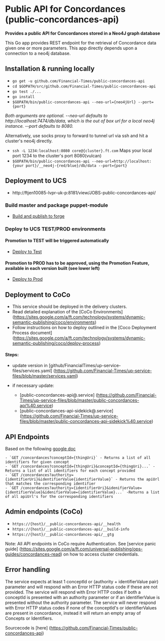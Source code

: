 Public API for Concordances (public-concordances-api)
===

__Provides a public API for Concordances stored in a Neo4J graph database__

This Go app provides REST endpoint for the retrieval of Concordance data given one or more parameters. This app
directly depends upon a connection to a neo4j database.

## Installation & running locally
* `go get -u github.com/Financial-Times/public-concordances-api`
* `cd $GOPATH/src/github.com/Financial-Times/public-concordances-api`
* `go test ./...`
* `go install`
* `$GOPATH/bin/public-concordances-api --neo-url={neo4jUrl} --port={port}`

_Both arguments are optional.
--neo-url defaults to http://localhost:7474/db/data, which is the out of box url for a local neo4j instance.
--port defaults to 8080._
 
Alternatively, use socks proxy to forward to tunnel url via ssh and hit a cluster's neo4j directly.

* `ssh -L 1234:localhost:8080 core@{cluster}.ft.com` Maps your local port 1234 to the cluster's port 8080(vulcan)
* `$GOPATH/bin/public-concordances-api --neo-url=http://localhost:{your port}/__neo4j-{red/blue}/db/data --port={port}` 

## Deployment to UCS
* http://ftjen10085-lvpr-uk-p:8181/view/JOBS-public-concordances-api/
### Build master and package puppet-module
* [Build and publish to forge](http://ftjen10085-lvpr-uk-p:8181/job/public-concordances-api-build)

### Deploy to UCS TEST/PROD environments
#### Promotion to TEST will be triggered automatically
* [Deploy to Test](http://ftjen10085-lvpr-uk-p:8181/view/JOBS-public-concordances-api/job/public-concordances-api-deploy-test/)
#### Promotion to PROD has to be approved, using the Promotion Feature, available in each version built (see lower left)
* [Deploy to Prod](http://ftjen10085-lvpr-uk-p:8181/view/JOBS-public-concordances-api/job/public-concordances-api-deploy-to-prod/)

## Deployment to CoCo
- This service should be deployed in the delivery clusters.
- Read detailed explanation of the [CoCo Environments] (https://sites.google.com/a/ft.com/technology/systems/dynamic-semantic-publishing/coco/environments)
- Follow instructions on how to deploy outlined in the [Coco Deployment Process document] (https://sites.google.com/a/ft.com/technology/systems/dynamic-semantic-publishing/coco/deploy-process)

#### Steps:
- update version in [github/FinancialTimes/up-service-files/services.yaml] (https://github.com/Financial-Times/up-service-files/blob/master/services.yaml)  

- if necessary update: 
     - [public-concordances-api@.service] (https://github.com/Financial-Times/up-service-files/blob/master/public-concordances-api%40.service)
     - [public-concordances-api-sidekick@.service] (https://github.com/Financial-Times/up-service-files/blob/master/public-concordances-api-sidekick%40.service)
        

## API Endpoints
Based on the following [google doc](https://docs.google.com/a/ft.com/document/d/1onyyb-XoByB00RQNZvjNoL_IsO_eHKe-vOpUuAVHyJE)

    - `GET /concordances?conceptId={thingUri}` - Returns a list of all identifiers for given concept
    - `GET /concordances?conceptId={thingUri}&conceptId={thingUri}...` - Returns a list of all identifiers for each concept provided   
    - `GET /concordances?authority={identifierUri}&identifierValue{identifierValue}` - Returns the apiUrl that matches the corresponding identifier 
    - `GET /concordances?authority={identifierUri}&idenifierValue={identifierValue}&idenifierValue={identifierValue}...` -Returns a list of all apiUrl's for the corresponding identifiers

## Admin endpoints (CoCo) 

  - `https://{host}/__public-concordances-api/__health`
  - `https://{host}/__public-concordances-api/__build-info`
  - `https://{host}/__public-concordances-api/__gtg`

Note: All API endpoints in CoCo require Authentication.
See [service panic guide] (https://sites.google.com/a/ft.com/universal-publishing/ops-guides/concordances-read) on how to access cluster credentials.  


## Error handling
The service expects at least 1 conceptId or (authority + identifierValue pair) parameter and will respond with an Error HTTP status code if these are not provided.
The service will respond with Error HTTP codes if both a conceptId is presented with an authority parameter or if an identifierValue is presented without the authority parameter.
The service will never respond with Error HTTP status codes if none of the conceptId's or identifierValues are present in concordance,
instead it will return an empty array of Concepts or Identifiers.

Sourcecode is [here] (https://github.com/Financial-Times/public-concordances-api)
